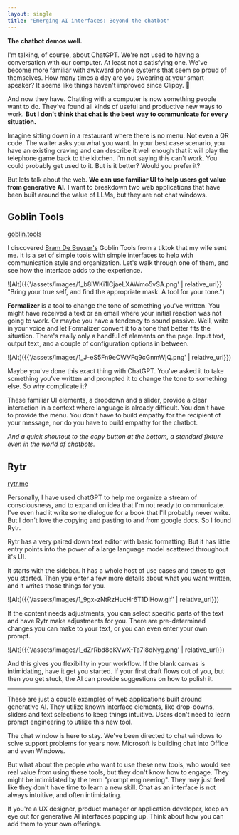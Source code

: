 ```yaml
---
layout: single
title: "Emerging AI interfaces: Beyond the chatbot"
---
```

**The chatbot demos well.**

I'm talking, of course, about ChatGPT. We're not used to having a conversation with our computer. At least not a satisfying one. We've become more familiar with awkward phone systems that seem so proud of themselves. How many times a day are you swearing at your smart speaker? It seems like things haven't improved since Clippy. 📎

And now they have. Chatting with a computer is now something people want to do. They've found all kinds of useful and productive new ways to work. **But I don't think that chat is the best way to communicate for every situation.**

Imagine sitting down in a restaurant where there is no menu. Not even a QR code. The waiter asks you what you want. In your best case scenario, you have an existing craving and can describe it well enough that it will play the telephone game back to the kitchen. I'm not saying this can't work. You could probably get used to it. But is it better? Would you prefer it?

But lets talk about the web. **We can use familiar UI to help users get value from generative AI.** I want to breakdown two web applications that have been built around the value of LLMs, but they are not chat windows.

## Goblin Tools
[goblin.tools](goblin.tools)

I discovered [Bram De Buyser's](https://skyhook.be/) Goblin Tools from a tiktok that my wife sent me. It is a set of simple tools with simple interfaces to help with communication style and organization. Let's walk through one of them, and see how the interface adds to the experience.

![Alt]({{'/assets/images/1_b8lWKi1lCjaeLXAWmo5vSA.png' | relative_url}} "Bring your true self, and find the appropriate mask. A tool for your tone.")

**Formalizer** is a tool to change the tone of something you've written. You might have received a text or an email where your initial reaction was not going to work. Or maybe you have a tendency to sound passive. Well, write in your voice and let Formalizer convert it to a tone that better fits the situation.
There's really only a handful of elements on the page. Input text, output text, and a couple of configuration options in between.

![Alt]({{'/assets/images/1_J-eS5Fn9eOWVFq9cGnmWjQ.png' | relative_url}})

Maybe you've done this exact thing with ChatGPT. You've asked it to take something you've written and prompted it to change the tone to something else. So why complicate it?

These familiar UI elements, a dropdown and a slider, provide a clear interaction in a context where language is already difficult. You don't have to provide the menu. You don't have to build empathy for the recipient of your message, nor do you have to build empathy for the chatbot.

*And a quick shoutout to the copy button at the bottom, a standard fixture even in the world of chatbots.*

## Rytr
[rytr.me](rytr.me)

Personally, I have used chatGPT to help me organize a stream of consciousness, and to expand on idea that I'm not ready to communicate. I've even had it write some dialogue for a book that I'll probably never write. But I don't love the copying and pasting to and from google docs. So I found Rytr.

Rytr has a very paired down text editor with basic formatting. But it has little entry points into the power of a large language model scattered throughout it's UI.

It starts with the sidebar. It has a whole host of use cases and tones to get you started. Then you enter a few more details about what you want written, and it writes those things for you.

![Alt]({{'/assets/images/1_9gx-zNtRzHucHr6T1DlHow.gif' | relative_url}})

If the content needs adjustments, you can select specific parts of the text and have Rytr make adjustments for you. There are pre-determined changes you can make to your text, or you can even enter your own prompt.

![Alt]({{'/assets/images/1_dZrRbd8oKVwX-Ta7i8dNyg.png' | relative_url}})

And this gives you flexibility in your workflow. If the blank canvas is intimidating, have it get you started. If your first draft flows out of you, but then you get stuck, the AI can provide suggestions on how to polish it.

***

These are just a couple examples of web applications built around generative AI. They utilize known interface elements, like drop-downs, sliders and text selections to keep things intuitive. Users don't need to learn prompt engineering to utilize this new tool.

The chat window is here to stay. We've been directed to chat windows to solve support problems for years now. Microsoft is building chat into Office and even Windows.

But what about the people who want to use these new tools, who would see real value from using these tools, but they don't know how to engage. They might be intimidated by the term "prompt engineering". They may just feel like they don't have time to learn a new skill. Chat as an interface is not always intuitive, and often intimidating.

If you're a UX designer, product manager or application developer, keep an eye out for generative AI interfaces popping up. Think about how you can add them to your own offerings.